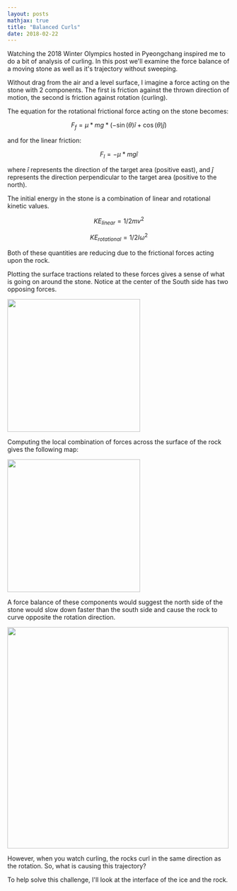 ```yaml
---
layout: posts
mathjax: true
title: "Balanced Curls"
date: 2018-02-22
---
```



Watching the 2018 Winter Olympics hosted in Pyeongchang inspired me to do a bit of analysis of curling. In this post we'll examine the force balance of a moving stone as well as it's trajectory without sweeping. 

Without drag from the air and a level surface, I imagine a force acting on the stone with 2 components. The first is friction against the thrown direction of motion, the second is friction against rotation (curling). 

The equation for the rotational frictional force acting on the stone becomes:

$$ F_{f} = \mu * mg *(-\sin(\theta)\hat{i} + \cos(\theta)\hat{j}) $$

and for the linear friction:

$$ F_{l} = - \mu * mg \hat{i} $$

where $\hat{i}$ represents the direction of the target area (positive east), and $\hat{j}$ represents the direction perpendicular to the target area (positive to the north).
 
The initial energy in the stone is a combination of linear and rotational kinetic values. 

$$KE_{linear} = 1/2 m v^{2}$$

$$ KE_{rotational} = 1/2 I \omega^{2} $$

Both of these quantities are reducing due to the frictional forces acting upon the rock. 

Plotting the surface tractions related to these forces gives a sense of what is going on around the stone. Notice at the center of the South side has two opposing forces. 

<!-- ![Friction force plot](http://lclemon.github.io/images/Curl_friction.png) -->
<img src="http://lclemon.github.io/images/Curl_friction.png" width="300">


Computing the local combination of forces across the surface of the rock gives the following map:

<!-- insert image of resultant forces by point location -->
<img src="http://lclemon.github.io/images/Curl_friction_net.png" width="300">

A force balance of these components would suggest the north side of the stone would slow down faster than the south side and cause the rock to curve opposite the rotation direction. 

<img src="http://lclemon.github.io/images/Curl_simp_friction.png" width="500">

However, when you watch curling, the rocks curl in the same direction as the rotation. So, what is causing this trajectory? 

To help solve this challenge, I'll look at the interface of the ice and the rock. 

<!--To compute these integrations I use a simple finite-difference method. This is acceptable since the velocity of the rocks is low and the total calculation. The initial position, velocity, and acceleration are prescribed at the moment of release. As an implementation detail, I only store a selection of data for plotting so that I can control directly control the storage space required. -->

<!--Forward-Euler (forward finite-difference): -->

<!-- It turns out that this is really complicated with the treatment of the ice prior to a match (little flatted domes), the melting phenomena and scratching patterns on the ice and stone. Gonna leave this for a while and come back to it. Basically, the stones should curl the opposite direction that they due if it were equal friction on the bottom. -->
<!-- One option is to compute the heating induced by the friction forces and then recompute the friction coefficient at each location based on the expected heating (and melting). Another is to estimate the localized friction coefficient under the stone from video footage of curling matches. Then use the estimated parameter as a guess -->

<!--I structure this calculation as an interative solver dependent upon the current velocity and acceleration of the stone. This is to ensure an easier implementation of sweeping and local ice conditions in a future step. -->

<!--The psuedo-code for this iteration is as follows: -->

<!-- ```python 
python highlighted code snippet
```-->

